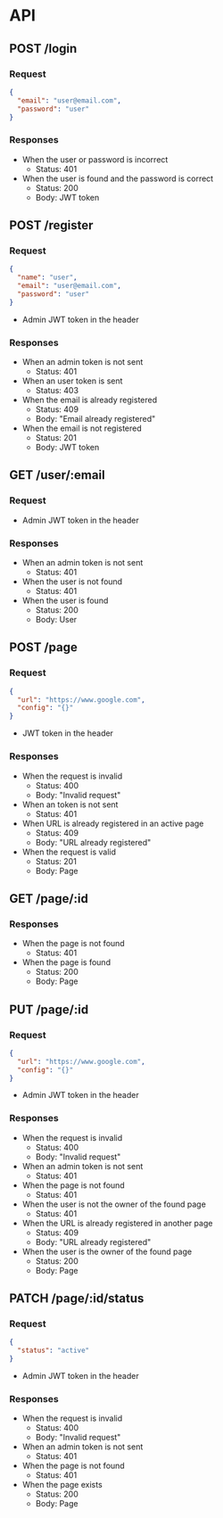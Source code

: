 # API

## POST /login

### Request

```json
{
  "email": "user@email.com",
  "password": "user"
}
```

### Responses

- When the user or password is incorrect
    - Status: 401
- When the user is found and the password is correct
    - Status: 200
    - Body: JWT token

## POST /register

### Request

```json
{
  "name": "user",
  "email": "user@email.com",
  "password": "user"
}
```

- Admin JWT token in the header

### Responses

- When an admin token is not sent
    - Status: 401
- When an user token is sent
    - Status: 403
- When the email is already registered
    - Status: 409
    - Body: "Email already registered"
- When the email is not registered
    - Status: 201
    - Body: JWT token

## GET /user/:email

### Request

- Admin JWT token in the header

### Responses

- When an admin token is not sent
    - Status: 401
- When the user is not found
    - Status: 401
- When the user is found
    - Status: 200
    - Body: User

## POST /page

### Request

```json
{
  "url": "https://www.google.com",
  "config": "{}"
}
```

- JWT token in the header

### Responses

- When the request is invalid
    - Status: 400
    - Body: "Invalid request"
- When an token is not sent
    - Status: 401
- When URL is already registered in an active page
    - Status: 409
    - Body: "URL already registered"
- When the request is valid
    - Status: 201
    - Body: Page

## GET /page/:id

### Responses

- When the page is not found
    - Status: 401
- When the page is found
    - Status: 200
    - Body: Page

## PUT /page/:id

### Request

```json
{
  "url": "https://www.google.com",
  "config": "{}"
}
```

- Admin JWT token in the header

### Responses

- When the request is invalid
    - Status: 400
    - Body: "Invalid request"
- When an admin token is not sent
    - Status: 401
- When the page is not found
    - Status: 401
- When the user is not the owner of the found page
    - Status: 401
- When the URL is already registered in another page
    - Status: 409
    - Body: "URL already registered"
- When the user is the owner of the found page
    - Status: 200
    - Body: Page

## PATCH /page/:id/status

### Request

```json
{
  "status": "active"
}
```

- Admin JWT token in the header

### Responses

- When the request is invalid
    - Status: 400
    - Body: "Invalid request"
- When an admin token is not sent
    - Status: 401
- When the page is not found
    - Status: 401
- When the page exists
    - Status: 200
    - Body: Page
